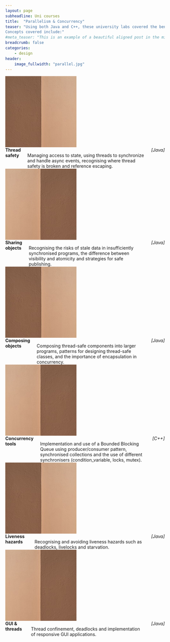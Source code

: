 ```yaml
---
layout: page
subheadline: Uni courses
title:  "Parallelism & Concurrency"
teaser: "Using both Java and C++, these university labs covered the benefits, risks and basic implementation of concurrent and parallel programming. 
Concepts covered include:"
#meta_teaser: "This is an example of a beautiful aligned post in the middle. There is no sidebar to distract the reader. The difference to the Page-Template is, that you find meta-information at the bottom of the post."
breadcrumb: false
categories:
    - design
header:
    image_fullwidth: "parallel.jpg"
---
```


<div class="row t30">
<div class="small-3 columns"><img src="../../images/parallel-left.jpg"></div>
<div class="columns large-9">
<b>Thread safety</b> <br>
Managing access to state, using threads to synchronize and handle async events,
recognising where thread safety is broken and reference escaping.
<br><i>[Java]</i>
</div>
</div>

<div class="row t30">
<div class="small-3 columns"><img src="../../images/parallel-right.jpg"></div>
<div class="columns large-9">
<b>Sharing objects</b> <br>
Recognising the risks of stale data in insufficiently synchronised programs, the difference between 
visibility and atomicity and strategies for safe publishing.
<br><i>[Java]</i>
</div>
</div>

<div class="row t30">
<div class="small-3 columns"><img src="../../images/parallel-left.jpg"></div>
<div class="columns large-9">
<b>Composing objects</b> <br>
Composing thread-safe components into larger programs, patterns for designing thread-safe classes, and
the importance of encapsulation in concurrency.
<br><i>[Java]</i>
</div>
</div>

<div class="row t30">
<div class="small-3 columns"><img src="../../images/parallel-right.jpg"></div>
<div class="columns large-9">
<b>Concurrency tools</b> <br>
Implementation and use of a Bounded Blocking Queue using producer/consumer pattern, synchronised collections 
and the use of different synchronisers (condition_variable, locks, mutex).
<br><i>[C++]</i>
</div>
</div>

<div class="row t30">
<div class="small-3 columns"><img src="../../images/parallel-left.jpg"></div>
<div class="columns large-9">
<b>Liveness hazards</b> <br>
Recognising and avoiding liveness hazards such as deadlocks, livelocks and starvation. 
<br><i>[Java]</i>
</div>
</div>

<div class="row t30">
<div class="small-3 columns"><img src="../../images/parallel-right.jpg"></div>
<div class="columns large-9">
<b>GUI & threads</b> <br>
Thread confinement, deadlocks and implementation of responsive GUI applications. 
<br><i>[Java]</i>
</div>
</div>


